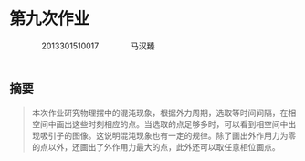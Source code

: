 # 第九次作业  
　　　　2013301510017　　　　马汉臻  
　　　　
## 摘要  
> 本次作业研究物理摆中的混沌现象，根据外力周期，选取等时间间隔，在相空间中画出这些时刻相应的点。当选取的点足够多时，可以看到相空间中出现吸引子的图像。这说明混沌现象也有一定的规律。除了画出外作用力为零的点以外，还画出了外作用力最大的点，此外还可以取任意相位画点。
